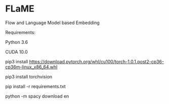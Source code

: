 # FLaME
Flow and Language Model based Embedding

Requirements:

Python 3.6

CUDA 10.0

pip3 install https://download.pytorch.org/whl/cu100/torch-1.0.1.post2-cp36-cp36m-linux_x86_64.whl

pip3 install torchvision

pip install -r requirements.txt

python -m spacy download en
